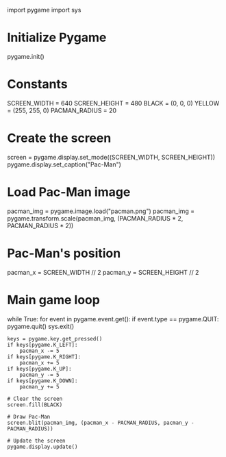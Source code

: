 import pygame
import sys

# Initialize Pygame
pygame.init()

# Constants
SCREEN_WIDTH = 640
SCREEN_HEIGHT = 480
BLACK = (0, 0, 0)
YELLOW = (255, 255, 0)
PACMAN_RADIUS = 20

# Create the screen
screen = pygame.display.set_mode((SCREEN_WIDTH, SCREEN_HEIGHT))
pygame.display.set_caption("Pac-Man")

# Load Pac-Man image
pacman_img = pygame.image.load("pacman.png")
pacman_img = pygame.transform.scale(pacman_img, (PACMAN_RADIUS * 2, PACMAN_RADIUS * 2))

# Pac-Man's position
pacman_x = SCREEN_WIDTH // 2
pacman_y = SCREEN_HEIGHT // 2

# Main game loop
while True:
    for event in pygame.event.get():
        if event.type == pygame.QUIT:
            pygame.quit()
            sys.exit()

    keys = pygame.key.get_pressed()
    if keys[pygame.K_LEFT]:
        pacman_x -= 5
    if keys[pygame.K_RIGHT]:
        pacman_x += 5
    if keys[pygame.K_UP]:
        pacman_y -= 5
    if keys[pygame.K_DOWN]:
        pacman_y += 5

    # Clear the screen
    screen.fill(BLACK)

    # Draw Pac-Man
    screen.blit(pacman_img, (pacman_x - PACMAN_RADIUS, pacman_y - PACMAN_RADIUS))

    # Update the screen
    pygame.display.update()
